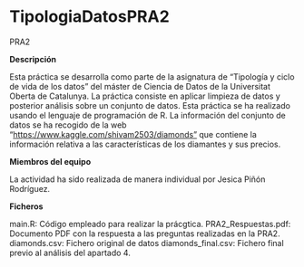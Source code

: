 # TipologiaDatosPRA2
PRA2

**Descripción**

Esta práctica se desarrolla como parte de la asignatura de “Tipología y ciclo de vida de los datos” del máster de Ciencia de Datos de la Universitat Oberta de Catalunya. La práctica consiste en aplicar limpieza de datos y posterior análisis sobre un conjunto de datos. Esta práctica se ha realizado usando el lenguaje de programación de R. La información del conjunto de datos se ha recogido de la web “https://www.kaggle.com/shivam2503/diamonds” que contiene la información relativa a las características de los diamantes y sus precios.

**Miembros del equipo**

La actividad ha sido realizada de manera individual por Jesica Piñón Rodríguez.

**Ficheros**

main.R: Código empleado para realizar la prácgtica.
PRA2_Respuestas.pdf: Documento PDF con la respuesta a las preguntas realizadas en la PRA2.
diamonds.csv: Fichero original de datos
diamonds_final.csv: Fichero final previo al análisis del apartado 4.
